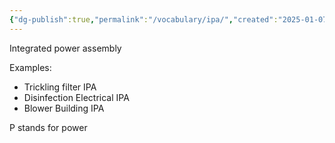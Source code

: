 ```yaml
---
{"dg-publish":true,"permalink":"/vocabulary/ipa/","created":"2025-01-07T11:00:55.507-06:00"}
---
```


Integrated power assembly

Examples:
- Trickling filter IPA
- Disinfection Electrical IPA
- Blower Building IPA

P stands for power